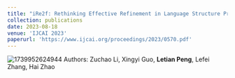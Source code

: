 ```yaml
---
title: "iRe2f: Rethinking Effective Refinement in Language Structure Prediction via Efficient Iterative Retrospecting and Reasoning."
collection: publications
date: 2023-08-18
venue: 'IJCAI 2023'
paperurl: 'https://www.ijcai.org/proceedings/2023/0570.pdf'
---
```

![1739952624944](https://github.com/user-attachments/assets/39538b52-bfb5-4e96-8a11-7e4200637944)
Authors: Zuchao Li, Xingyi Guo, **Letian Peng**, Lefei Zhang, Hai Zhao
